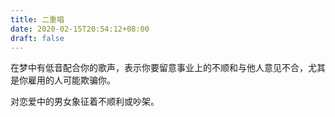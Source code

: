 ```yaml
---
title: 二重唱
date: 2020-02-15T20:54:12+08:00
draft: false
---
```


在梦中有低音配合你的歌声，表示你要留意事业上的不顺和与他人意见不合，尤其是你雇用的人可能欺骗你。

对恋爱中的男女象征着不顺利或吵架。

